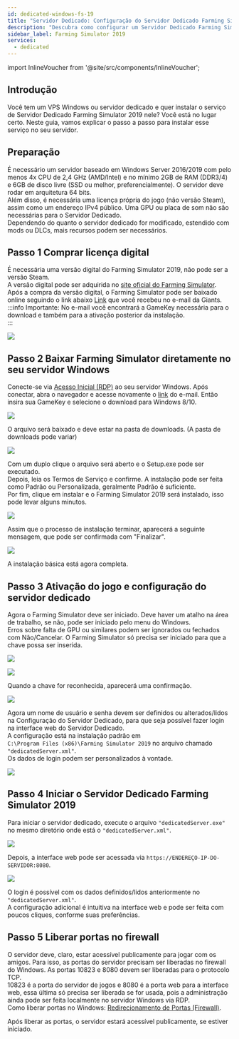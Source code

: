 ```yaml
---
id: dedicated-windows-fs-19
title: "Servidor Dedicado: Configuração do Servidor Dedicado Farming Simulator 2019 no Windows"
description: "Descubra como configurar um Servidor Dedicado Farming Simulator 2019 no seu VPS Windows ou servidor dedicado de forma rápida e eficiente → Saiba mais agora"
sidebar_label: Farming Simulator 2019
services:
  - dedicated
---
```


import InlineVoucher from '@site/src/components/InlineVoucher';

## Introdução

Você tem um VPS Windows ou servidor dedicado e quer instalar o serviço de Servidor Dedicado Farming Simulator 2019 nele? Você está no lugar certo. Neste guia, vamos explicar o passo a passo para instalar esse serviço no seu servidor.

<InlineVoucher />

## Preparação

É necessário um servidor baseado em Windows Server 2016/2019 com pelo menos 4x CPU de 2,4 GHz (AMD/Intel) e no mínimo 2GB de RAM (DDR3/4) e 6GB de disco livre (SSD ou melhor, preferencialmente). O servidor deve rodar em arquitetura 64 bits.  
Além disso, é necessária uma licença própria do jogo (não versão Steam), assim como um endereço IPv4 público. Uma GPU ou placa de som não são necessárias para o Servidor Dedicado.  
Dependendo do quanto o servidor dedicado for modificado, estendido com mods ou DLCs, mais recursos podem ser necessários.

## Passo 1 Comprar licença digital

É necessária uma versão digital do Farming Simulator 2019, não pode ser a versão Steam.  
A versão digital pode ser adquirida no [site oficial do Farming Simulator](https://www.farming-simulator.com/buy-now.php?lang=de&country=de&platform=pcdigital).  
Após a compra da versão digital, o Farming Simulator pode ser baixado online seguindo o link abaixo [Link](https://eshop.giants-software.com/downloads.php) que você recebeu no e-mail da Giants.  
:::info
Importante: No e-mail você encontrará a GameKey necessária para o download e também para a ativação posterior da instalação.  
:::

![](https://screensaver01.zap-hosting.com/index.php/s/bR9YqJ5xXFwaWky/preview)

## Passo 2 Baixar Farming Simulator diretamente no seu servidor Windows

Conecte-se via [Acesso Inicial (RDP)](vserver-windows-userdp.md) ao seu servidor Windows. Após conectar, abra o navegador e acesse novamente o [link](https://eshop.giants-software.com/downloads.php) do e-mail. Então insira sua GameKey e selecione o download para Windows 8/10.

![](https://screensaver01.zap-hosting.com/index.php/s/YaSo85pefHf5r5n/preview)

O arquivo será baixado e deve estar na pasta de downloads. (A pasta de downloads pode variar)

![](https://screensaver01.zap-hosting.com/index.php/s/2nPDeWB97FXoFer/preview)

Com um duplo clique o arquivo será aberto e o Setup.exe pode ser executado.  
Depois, leia os Termos de Serviço e confirme. A instalação pode ser feita como Padrão ou Personalizada, geralmente Padrão é suficiente.  
Por fim, clique em instalar e o Farming Simulator 2019 será instalado, isso pode levar alguns minutos.

![](https://screensaver01.zap-hosting.com/index.php/s/agaffABodEkxrse/preview)

Assim que o processo de instalação terminar, aparecerá a seguinte mensagem, que pode ser confirmada com "Finalizar".

![](https://screensaver01.zap-hosting.com/index.php/s/48n27oNSxe2srRN/preview)

A instalação básica está agora completa.

## Passo 3 Ativação do jogo e configuração do servidor dedicado

Agora o Farming Simulator deve ser iniciado. Deve haver um atalho na área de trabalho, se não, pode ser iniciado pelo menu do Windows.  
Erros sobre falta de GPU ou similares podem ser ignorados ou fechados com Não/Cancelar. O Farming Simulator só precisa ser iniciado para que a chave possa ser inserida.

![](https://screensaver01.zap-hosting.com/index.php/s/CK6izaPpk7JLi67/preview)

![](https://screensaver01.zap-hosting.com/index.php/s/9Jc4oE3t43em4nf/preview)

Quando a chave for reconhecida, aparecerá uma confirmação.

![](https://screensaver01.zap-hosting.com/index.php/s/jPqAggmfjQjxgei/preview)

Agora um nome de usuário e senha devem ser definidos ou alterados/lidos na Configuração do Servidor Dedicado, para que seja possível fazer login na interface web do Servidor Dedicado.  
A configuração está na instalação padrão em  
`C:\Program Files (x86)\Farming Simulator 2019` no arquivo chamado `"dedicatedServer.xml"`.  
Os dados de login podem ser personalizados à vontade.

![](https://screensaver01.zap-hosting.com/index.php/s/wDcfAgymENcJ3Aa/preview)

## Passo 4 Iniciar o Servidor Dedicado Farming Simulator 2019

Para iniciar o servidor dedicado, execute o arquivo `"dedicatedServer.exe"` no mesmo diretório onde está o `"dedicatedServer.xml"`.

![](https://screensaver01.zap-hosting.com/index.php/s/5YGepFzoR9bHAcF/preview)

Depois, a interface web pode ser acessada via `https://ENDEREÇO-IP-DO-SERVIDOR:8080`.

![](https://screensaver01.zap-hosting.com/index.php/s/Dfz7c35dpzPS9NK/preview)

O login é possível com os dados definidos/lidos anteriormente no `"dedicatedServer.xml"`.  
A configuração adicional é intuitiva na interface web e pode ser feita com poucos cliques, conforme suas preferências.

## Passo 5 Liberar portas no firewall

O servidor deve, claro, estar acessível publicamente para jogar com os amigos. Para isso, as portas do servidor precisam ser liberadas no firewall do Windows. As portas 10823 e 8080 devem ser liberadas para o protocolo TCP.  
10823 é a porta do servidor de jogos e 8080 é a porta web para a interface web, essa última só precisa ser liberada se for usada, pois a administração ainda pode ser feita localmente no servidor Windows via RDP.  
Como liberar portas no Windows: [Redirecionamento de Portas (Firewall)](vserver-windows-port.md).

Após liberar as portas, o servidor estará acessível publicamente, se estiver iniciado.

<InlineVoucher />
